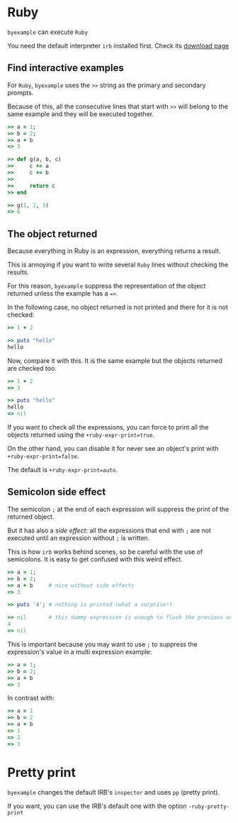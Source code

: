 # Ruby

``byexample`` can execute ``Ruby``

You need the default interpreter ``irb`` installed first.
Check its [download page](https://www.ruby-lang.org/en/downloads/)

## Find interactive examples

For ``Ruby``, ``byexample`` uses the ``>>`` string as the primary and
secondary prompts.

Because of this, all the consecutive lines that start with ``>>`` will belong
to the same example and they will be executed together.


```ruby
>> a = 1;
>> b = 2;
>> a + b
=> 3

>> def g(a, b, c)
>>     c += a
>>     c += b
>>
>>     return c
>> end

>> g(1, 2, 3)
=> 6

```

## The object returned

Because everything in Ruby is an expression, everything returns a result.

This is annoying if you want to write several ``Ruby`` lines without checking
the results.

For this reason, ``byexample`` suppress the representation of the object
returned unless the example has a ``=>``.

In the following case, no object returned is not printed and there for
it is not checked:

```ruby
>> 1 + 2

>> puts "hello"
hello

```

Now, compare it with this. It is the same example but the objects returned
are checked too.

```ruby
>> 1 + 2
=> 3

>> puts "hello"
hello
=> nil

```

If you want to check all the expressions, you can force to print all the
objects returned using the ``+ruby-expr-print=true``.

On the other hand, you can disable it for never see an object's print
with ``+ruby-expr-print=false``.

The default is ``+ruby-expr-print=auto``.

## Semicolon side effect

The semicolon ``;`` at the end of each expression will suppress the print of
the returned object.

But it has also a *side effect*: all the expressions that end with ``;`` are not
executed until an expression without ``;`` is written.

This is how ``irb`` works behind scenes, so be careful with the use of
semicolons. It is easy to get confused with this weird effect.

```ruby
>> a = 1;
>> b = 2;
>> a + b     # nice without side effects
=> 3

>> puts '4'; # nothing is printed (what a surprise!)

>> nil       # this dummy expression is enough to flush the previous one
4
=> nil

```

This is important because you may want to use ``;`` to suppress the expression's
value in a multi expression example:


```ruby
>> a = 1;
>> b = 2;
>> a + b
=> 3

```

In contrast with:

```ruby
>> a = 1
>> b = 2
>> a + b
=> 1
=> 2
=> 3

```

# Pretty print

``byexample`` changes the default IRB's ``inspector`` and uses ``pp``
(pretty print).

If you want, you can use the IRB's default one with
the option ``-ruby-pretty-print``


